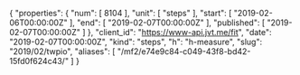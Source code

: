 {
  "properties": {
    "num": [
      8104
    ],
    "unit": [
      "steps"
    ],
    "start": [
      "2019-02-06T00:00:00Z"
    ],
    "end": [
      "2019-02-07T00:00:00Z"
    ],
    "published": [
      "2019-02-07T00:00:00Z"
    ]
  },
  "client_id": "https://www-api.jvt.me/fit",
  "date": "2019-02-07T00:00:00Z",
  "kind": "steps",
  "h": "h-measure",
  "slug": "2019/02/twpio",
  "aliases": [
    "/mf2/e74e9c84-c049-43f8-bd42-15fd0f624c43/"
  ]
}
